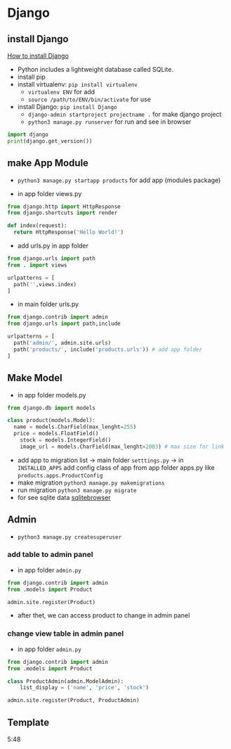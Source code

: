 # Django

## install Django

[How to install Django](https://docs.djangoproject.com/en/2.1/topics/install/)

* Python includes a lightweight database called SQLite.
* install pip 
* install virtualenv: `pip install virtualenv`
  * `virtualenv ENV` for add
  * `source /path/to/ENV/bin/activate` for use
* install Django: `pip install Django`
  * `django-admin startproject projectname .` for make django project
  * `python3 manage.py runserver` for run and see in browser

```py
import django
print(django.get_version())
```

## make App Module

* `python3 manage.py startapp products` for add app (modules package)

* in app folder views.py

```py
from django.http import HttpResponse
from django.shortcuts import render

def index(request):
  return HttpResponse('Hello World!')
```

* add urls.py in app folder

```py
from django.urls import path
from . import views

urlpatterns = [
  path('',views.index)
]
```

* in main folder urls.py

```py
from django.contrib import admin
from django.urls import path,include

urlpatterns = [
  path('admin/', admin.site.urls)
  path('products/', include('products.urls')) # add app folder
]
```

## Make Model

* in app folder models.py

```py
from django.db import models

class product(models.Model):
  name = models.CharField(max_lenght=255)
  price = models.FloatField()
	stock = models.IntegerField()
	image_url = models.CharField(max_lenght=2083) # max size for link
```

* add app to migration list -> main folder `setttings.py` -> in `INSTALLED_APPS` add config class of app from app folder apps.py like `products.apps.ProductConfig` 
* make migration `python3 manage.py makemigrations`
* run migration `python3 manage.py migrate`
* for see sqlite data [sqlitebrowser](https://sqlitebrowser.org)

## Admin

* `python3 manage.py createsuperuser`

### add table to admin panel

* in app folder `admin.py`

```py
from django.contrib import admin
from .models import Product

admin.site.register(Product)
```

* after thet, we can access product to change in admin panel

### change view table in admin panel

* in app folder `admin.py`

```py
from django.contrib import admin
from .models import Product

class ProductAdmin(admin.ModelAdmin):
	list_display = ('name', 'price', 'stock')

admin.site.register(Product, ProductAdmin)
```

## Template
5:48





